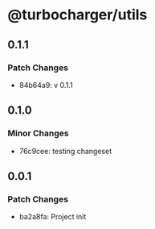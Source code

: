 # @turbocharger/utils

## 0.1.1

### Patch Changes

- 84b64a9: v 0.1.1

## 0.1.0

### Minor Changes

- 76c9cee: testing changeset

## 0.0.1

### Patch Changes

- ba2a8fa: Project init
